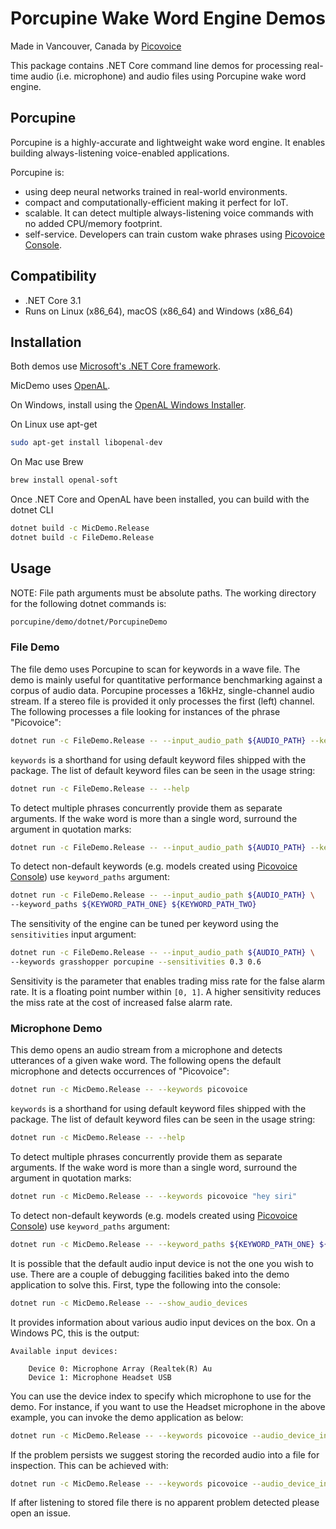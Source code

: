 # Porcupine Wake Word Engine Demos

Made in Vancouver, Canada by [Picovoice](https://picovoice.ai)

This package contains .NET Core command line demos for processing real-time audio (i.e. microphone) and audio files
using Porcupine wake word engine.

## Porcupine

Porcupine is a highly-accurate and lightweight wake word engine. It enables building always-listening voice-enabled
applications. 

Porcupine is:

- using deep neural networks trained in real-world environments.
- compact and computationally-efficient making it perfect for IoT.
- scalable. It can detect multiple always-listening voice commands with no added CPU/memory footprint.
- self-service. Developers can train custom wake phrases using [Picovoice Console](https://picovoice.ai/console/).

## Compatibility

- .NET Core 3.1
- Runs on Linux (x86_64), macOS (x86_64) and Windows (x86_64)

## Installation

Both demos use [Microsoft's .NET Core framework](https://dotnet.microsoft.com/download).

MicDemo uses [OpenAL](https://openal.org/). 

On Windows, install using the [OpenAL Windows Installer](https://openal.org/downloads/oalinst.zip).

On Linux use apt-get

```bash
sudo apt-get install libopenal-dev
```

On Mac use Brew

```bash
brew install openal-soft
```

Once .NET Core and OpenAL have been installed, you can build with the dotnet CLI

```bash
dotnet build -c MicDemo.Release
dotnet build -c FileDemo.Release
```

## Usage

NOTE: File path arguments must be absolute paths. The working directory for the following dotnet commands is:

```bash
porcupine/demo/dotnet/PorcupineDemo
```

### File Demo

The file demo uses Porcupine to scan for keywords in a wave file. The demo is mainly useful for quantitative performance benchmarking against a corpus of audio data. 
Porcupine processes a 16kHz, single-channel audio stream. If a stereo file is provided it only processes the first (left) channel. 
The following processes a file looking for instances of the phrase "Picovoice":

```bash
dotnet run -c FileDemo.Release -- --input_audio_path ${AUDIO_PATH} --keywords picovoice
```

`keywords` is a shorthand for using default keyword files shipped with the package. The list of default keyword files
can be seen in the usage string:

```bash
dotnet run -c FileDemo.Release -- --help
```

To detect multiple phrases concurrently provide them as separate arguments. If the wake word is more than a single word, surround the argument in quotation marks:

```bash
dotnet run -c FileDemo.Release -- --input_audio_path ${AUDIO_PATH} --keywords grasshopper "hey siri"
```

To detect non-default keywords (e.g. models created using [Picovoice Console](https://picovoice.ai/console/))
use `keyword_paths` argument:

```bash
dotnet run -c FileDemo.Release -- --input_audio_path ${AUDIO_PATH} \
--keyword_paths ${KEYWORD_PATH_ONE} ${KEYWORD_PATH_TWO}
```

The sensitivity of the engine can be tuned per keyword using the `sensitivities` input argument:

```bash
dotnet run -c FileDemo.Release -- --input_audio_path ${AUDIO_PATH} \
--keywords grasshopper porcupine --sensitivities 0.3 0.6
```

Sensitivity is the parameter that enables trading miss rate for the false alarm rate. It is a floating point number within
`[0, 1]`. A higher sensitivity reduces the miss rate at the cost of increased false alarm rate.

### Microphone Demo

This demo opens an audio stream from a microphone and detects utterances of a given wake word. The following opens the default
microphone and detects occurrences of "Picovoice":

```bash
dotnet run -c MicDemo.Release -- --keywords picovoice
```

`keywords` is a shorthand for using default keyword files shipped with the package. The list of default keyword files
can be seen in the usage string:

```bash
dotnet run -c MicDemo.Release -- --help
```

To detect multiple phrases concurrently provide them as separate arguments. If the wake word is more than a single word, surround the argument in quotation marks:

```bash
dotnet run -c MicDemo.Release -- --keywords picovoice "hey siri"
```

To detect non-default keywords (e.g. models created using [Picovoice Console](https://picovoice.ai/console/))
use `keyword_paths` argument:

```bash
dotnet run -c MicDemo.Release -- --keyword_paths ${KEYWORD_PATH_ONE} ${KEYWORD_PATH_TWO}
```

It is possible that the default audio input device is not the one you wish to use. There are a couple
of debugging facilities baked into the demo application to solve this. First, type the following into the console:

```bash
dotnet run -c MicDemo.Release -- --show_audio_devices
```

It provides information about various audio input devices on the box. On a Windows PC, this is the output:

```
Available input devices:

    Device 0: Microphone Array (Realtek(R) Au
    Device 1: Microphone Headset USB
``` 

You can use the device index to specify which microphone to use for the demo. For instance, if you want to use the Headset 
microphone in the above example, you can invoke the demo application as below:

```bash
dotnet run -c MicDemo.Release -- --keywords picovoice --audio_device_index 1
```

If the problem persists we suggest storing the recorded audio into a file for inspection. This can be achieved with:

```bash
dotnet run -c MicDemo.Release -- --keywords picovoice --audio_device_index 1 --output_path ./test.wav
```

If after listening to stored file there is no apparent problem detected please open an issue.
